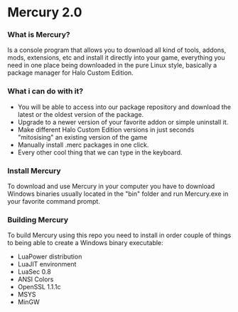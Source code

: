 # Mercury 2.0

### What is Mercury?
Is a console program that allows you to download all kind of tools, addons, mods, extensions, etc and install it directly into your game, everything you need in one place being downloaded in the pure Linux style, basically a package manager for Halo Custom Edition.

### What i can do with it?
 - You will be able to access into our package repository and download the latest or the oldest version of the package.
 - Upgrade to a newer version of your favorite addon or simple uninstall it.
 - Make different Halo Custom Edition versions in just seconds "mitosising" an existing version of the game
 - Manually install .merc packages in one click.
 - Every other cool thing that we can type in the keyboard.
 
 ### Install Mercury
 To download and use Mercury in your computer you have to download Windows binaries usually located in the "bin" folder and run Mercury.exe in your favorite command prompt.
 
 ### Building Mercury
 To build Mercury using this repo you need to install in order couple of things to being able to create a  Windows binary executable:
 
- LuaPower distribution
- LuaJIT environment
- LuaSec 0.8
- ANSI Colors
- OpenSSL 1.1.1c
- MSYS
- MinGW
